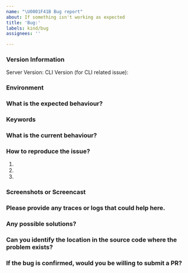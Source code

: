 ```yaml
---
name: "\U0001F41B Bug report"
about: If something isn't working as expected
title: 'Bug:'
labels: kind/bug
assignees: ''

---
```


### Version Information

Server Version:
CLI Version (for CLI related issue):

### Environment

<!--Cloud / OSS / EE -->

### What is the expected behaviour?

<!--
  Provide a clear description of what you want to happen.
-->

### Keywords

<!--
  What keywords did you use when trying to find an existing bug report?
  List them here so people in the future can find this one more easily.
-->

### What is the current behaviour?

<!--
  Provide a clear description of what is the current behaviour.
-->

### How to reproduce the issue?

1.
2.
3.

### Screenshots or Screencast

<!--
  Providing relevant Screenshots/ Screencasts would help us to debug the issue quickly.
-->

### Please provide any traces or logs that could help here.

<!-- Provide your answer here. -->

### Any possible solutions?

<!-- Provide your answer here. -->

### Can you identify the location in the source code where the problem exists?

<!-- Provide your answer here. -->

### If the bug is confirmed, would you be willing to submit a PR?

<!-- Provide your answer here. -->
